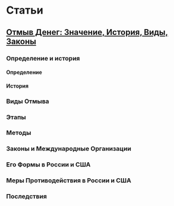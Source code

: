 # Статьи

## [Отмыв Денег: Значение, История, Виды, Законы](https://github.com/pefbrute/Articles/blob/main/%D0%9E%D1%82%D0%BC%D1%8B%D0%B2.md#%D0%BE%D1%82%D0%BC%D1%8B%D0%B2-%D0%B4%D0%B5%D0%BD%D0%B5%D0%B3)
### Определение и история
#### Определение
#### История
### Виды Отмыва
### Этапы
### Методы
### Законы и Международные Организации
### Его Формы в России и США
### Меры Противодействия в России и США
### Последствия
